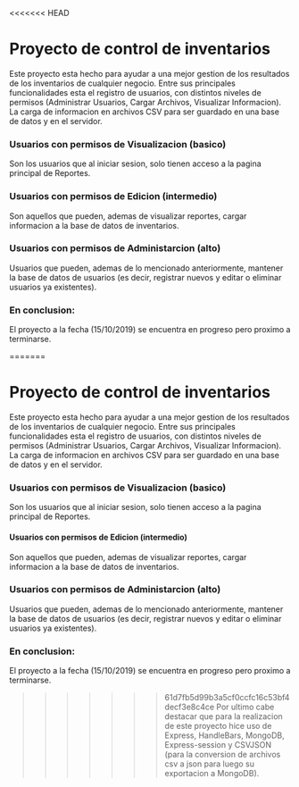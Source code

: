<<<<<<< HEAD
# Proyecto de control de inventarios

Este proyecto esta hecho para ayudar a una mejor gestion de los resultados de los inventarios de cualquier negocio. Entre sus principales funcionalidades esta el registro de usuarios, con distintos niveles de permisos (Administrar Usuarios, Cargar Archivos, Visualizar Informacion). La carga de informacion en archivos CSV para ser guardado en una base de datos y en el servidor.

### Usuarios con permisos de Visualizacion (basico)
Son los usuarios que al iniciar sesion, solo tienen acceso a la pagina principal de Reportes.

### Usuarios con permisos de Edicion (intermedio)
Son aquellos que pueden, ademas de visualizar reportes, cargar informacion a la base de datos de inventarios.

### Usuarios con permisos de Administarcion (alto)
Usuarios que pueden, ademas de lo mencionado anteriormente, mantener la base de datos de usuarios (es decir, registrar nuevos y editar o eliminar usuarios ya existentes).


### En conclusion:
El proyecto a la fecha (15/10/2019) se encuentra en progreso pero proximo a terminarse.

=======
# Proyecto de control de inventarios

Este proyecto esta hecho para ayudar a una mejor gestion de los resultados de los inventarios de cualquier negocio.
Entre sus principales funcionalidades esta el registro de usuarios, con distintos niveles de permisos (Administrar Usuarios, Cargar Archivos, Visualizar Informacion). La carga de informacion en archivos CSV para ser guardado en una base de datos y en el servidor.

### Usuarios con permisos de Visualizacion (basico)
Son los usuarios que al iniciar sesion, solo tienen acceso a la pagina principal de Reportes.

#### Usuarios con permisos de Edicion (intermedio)
Son aquellos que pueden, ademas de visualizar reportes, cargar informacion a la base de datos de inventarios.

### Usuarios con permisos de Administarcion (alto)
Usuarios que pueden, ademas de lo mencionado anteriormente, mantener la base de datos de usuarios (es decir, registrar nuevos y editar o eliminar usuarios ya existentes).


### En conclusion:
El proyecto a la fecha (15/10/2019) se encuentra en progreso pero proximo a terminarse.

>>>>>>> 61d7fb5d99b3a5cf0ccfc16c53bf4decf3e8c4ce
Por ultimo cabe destacar que para la realizacion de este proyecto hice uso de Express, HandleBars, MongoDB, Express-session y CSVJSON (para la conversion de archivos csv a json para luego su exportacion a MongoDB).